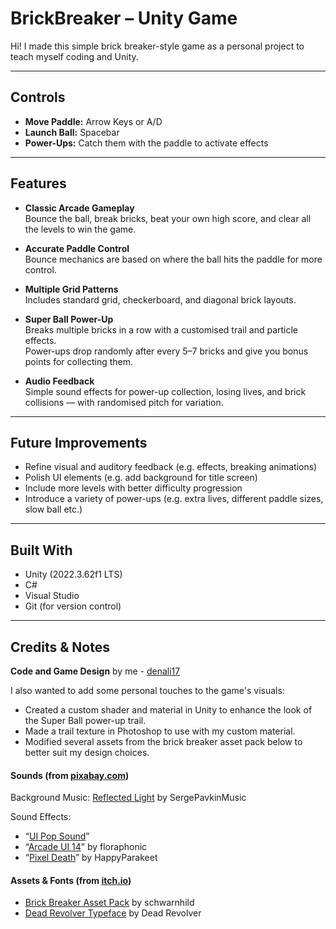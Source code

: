 # BrickBreaker – Unity Game

Hi! I made this simple brick breaker-style game as a personal project to teach myself coding and Unity.

---

## Controls

- **Move Paddle:**  Arrow Keys or A/D  
- **Launch Ball:** Spacebar  
- **Power-Ups:** Catch them with the paddle to activate effects

---

## Features

- **Classic Arcade Gameplay**  
  Bounce the ball, break bricks, beat your own high score, and clear all the levels to win the game.

- **Accurate Paddle Control**  
  Bounce mechanics are based on where the ball hits the paddle for more control.

- **Multiple Grid Patterns**  
  Includes standard grid, checkerboard, and diagonal brick layouts.

- **Super Ball Power-Up**  
  Breaks multiple bricks in a row with a customised trail and particle effects.  
  Power-ups drop randomly after every 5–7 bricks and give you bonus points for collecting them.

- **Audio Feedback**  
  Simple sound effects for power-up collection, losing lives, and brick collisions — with randomised pitch for variation.
  
---

## Future Improvements

- Refine visual and auditory feedback (e.g. effects, breaking animations)
- Polish UI elements (e.g. add background for title screen)
- Include more levels with better difficulty progression
- Introduce a variety of power-ups (e.g. extra lives, different paddle sizes, slow ball etc.)

---

## Built With

- Unity (2022.3.62f1 LTS)  
- C#  
- Visual Studio  
- Git (for version control)

---

## Credits & Notes

**Code and Game Design** by me - [denali17](https://github.com/denali17)

I also wanted to add some personal touches to the game's visuals:

- Created a custom shader and material in Unity to enhance the look of the Super Ball power-up trail.
- Made a trail texture in Photoshop to use with my custom material.
- Modified several assets from the brick breaker asset pack below to better suit my design choices.

#### Sounds (from [pixabay.com](https://pixabay.com/sound-effects/))
Background Music: [Reflected Light](https://pixabay.com/music/beautiful-plays-reflected-light-147979/) by SergePavkinMusic

Sound Effects:
- “[UI Pop Sound](https://pixabay.com/sound-effects/ui-pop-sound-316482/)” 
- “[Arcade UI 14](https://pixabay.com/sound-effects/arcade-ui-14-229514/)” by floraphonic 
- “[Pixel Death](https://pixabay.com/sound-effects/pixel-death-66829/)” by HappyParakeet

#### Assets & Fonts (from [itch.io](https://itch.io))

- [Brick Breaker Asset Pack](https://schwarnhild.itch.io/brick-breaker-asset-pack) by schwarnhild  
- [Dead Revolver Typeface](https://deadrevolver.itch.io/pixel-font-pack) by Dead Revolver
